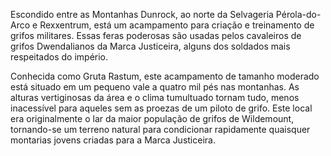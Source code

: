 Escondido entre as Montanhas Dunrock, ao norte da Selvageria Pérola-do-Arco e Rexxentrum, está um acampamento para criação e treinamento de grifos militares. Essas feras poderosas são usadas pelos cavaleiros de grifos Dwendalianos da Marca Justiceira, alguns dos soldados mais respeitados do império.

Conhecida como Gruta Rastum, este acampamento de tamanho moderado está situado em um pequeno vale a quatro mil pés nas montanhas. As alturas vertiginosas da área e o clima tumultuado tornam tudo, menos inacessível para aqueles sem as proezas de um piloto de grifo. Este local era originalmente o lar da maior população de grifos de Wildemount, tornando-se um terreno natural para condicionar rapidamente quaisquer montarias jovens criadas para a Marca Justiceira.